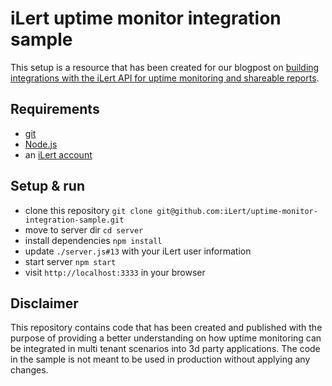 # iLert uptime monitor integration sample

This setup is a resource that has been created for our blogpost on [building integrations with the iLert API for uptime monitoring and shareable reports](https://engineering.ilert.com/dynamic-uptime-monitor-report-integrations-22-05-2020).

## Requirements

* [git](https://git-scm.com/book/en/v2/Getting-Started-Installing-Git)
* [Node.js](https://nodejs.org/de/download/)
* an [iLert account](https://app.ilert.com/signup.jsf)

## Setup & run

* clone this repository `git clone git@github.com:iLert/uptime-monitor-integration-sample.git`
* move to server dir `cd server`
* install dependencies `npm install`
* update `./server.js#13` with your iLert user information
* start server `npm start`
* visit `http://localhost:3333` in your browser

## Disclaimer

This repository contains code that has been created and published with the purpose of providing a better understanding on how uptime monitoring can be integrated in multi tenant scenarios into 3d party applications. The code in the sample is not meant to be used in production without applying any changes.
